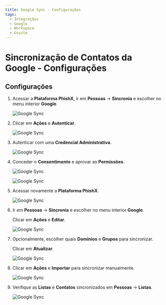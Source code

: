 ```yaml
---
title: Google Sync - Configurações
tags:
  - Integrações
  - Google
  - Workspace
  - Gsuite
---
```


# Sincronização de Contatos da Google - Configurações

## Configurações

1. Acessar a **Plataforma PhishX**, ir em **Pessoas** -> **Sincronia** e escolher no menu interior **Google**.

   ![Google Sync](https://cdn.phishx.io/phishx-docs/images/google_sync_001.png)

2. Clicar em **Ações** e **Autenticar**.

   ![Google Sync](https://cdn.phishx.io/phishx-docs/images/google_sync_002.png)

3. Autenticar com uma **Credencial Administrativa**.

   ![Google Sync](https://cdn.phishx.io/phishx-docs/images/google_sync_003.png)

4. Conceder o **Consentimento** e aprovar as **Permissões**.

   ![Google Sync](https://cdn.phishx.io/phishx-docs/images/google_sync_004.png)

   ![Google Sync](https://cdn.phishx.io/phishx-docs/images/google_sync_005.png)

5. Acessar novamente a **Plataforma PhishX**.

   ![Google Sync](https://cdn.phishx.io/phishx-docs/images/google_sync_006.png)

6. Ir em **Pessoas** -> **Sincronia** e escolher no menu interior **Google**.

   Clicar em **Ações** e **Editar**.

   ![Google Sync](https://cdn.phishx.io/phishx-docs/images/google_sync_007.png)

7. Opcionalmente, escolher quais **Domínios** e **Grupos** para sincronizar.

   Clicar em **Atualizar**.

   ![Google Sync](https://cdn.phishx.io/phishx-docs/images/google_sync_008.png)

8. Clicar em **Ações** e **Importar** para sincronizar manualmente.

   ![Google Sync](https://cdn.phishx.io/phishx-docs/images/google_sync_009.png)

9. Verifique as **Listas** e **Contatos** sincronizados em **Pessoas** -> **Listas**.

   ![Google Sync](https://cdn.phishx.io/phishx-docs/images/google_sync_010.png)

